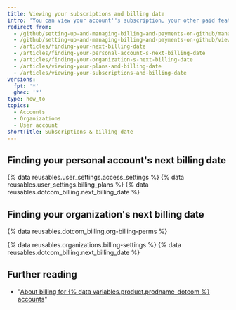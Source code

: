 ```yaml
---
title: Viewing your subscriptions and billing date
intro: 'You can view your account''s subscription, your other paid features and products, and your next billing date in your account''s billing settings.'
redirect_from:
  - /github/setting-up-and-managing-billing-and-payments-on-github/managing-your-github-billing-settings/viewing-your-subscriptions-and-billing-date
  - /github/setting-up-and-managing-billing-and-payments-on-github/viewing-your-subscriptions-and-billing-date
  - /articles/finding-your-next-billing-date
  - /articles/finding-your-personal-account-s-next-billing-date
  - /articles/finding-your-organization-s-next-billing-date
  - /articles/viewing-your-plans-and-billing-date
  - /articles/viewing-your-subscriptions-and-billing-date
versions:
  fpt: '*'
  ghec: '*'
type: how_to
topics:
  - Accounts
  - Organizations
  - User account
shortTitle: Subscriptions & billing date
---
```

## Finding your personal account's next billing date

{% data reusables.user_settings.access_settings %}
{% data reusables.user_settings.billing_plans %}
{% data reusables.dotcom_billing.next_billing_date %}

## Finding your organization's next billing date

{% data reusables.dotcom_billing.org-billing-perms %}

{% data reusables.organizations.billing-settings %}
{% data reusables.dotcom_billing.next_billing_date %}

## Further reading

- "[About billing for {% data variables.product.prodname_dotcom %} accounts](/articles/about-billing-for-github-accounts)"
